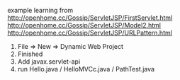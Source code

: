 example learning from http://openhome.cc/Gossip/ServletJSP/FirstServlet.html
http://openhome.cc/Gossip/ServletJSP/Model2.html
http://openhome.cc/Gossip/ServletJSP/URLPattern.html

1. File => New => Dynamic Web Project
2. Finished
3. Add javax.servlet-api
4. run Hello.java / HelloMVCc.java / PathTest.java